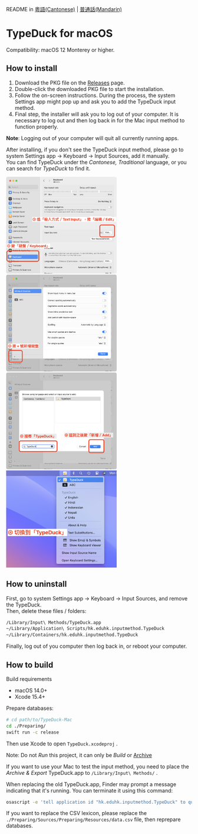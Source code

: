 README in [粵語(Cantonese)](README.md) | [普通話(Mandarin)](README-cmn.md)

# TypeDuck for macOS
Compatibility: macOS 12 Monterey or higher.

## How to install
1. Download the PKG file on the [Releases](https://github.com/TypeDuck-HK/TypeDuck-Mac/releases) page.
2. Double-click the downloaded PKG file to start the installation.
3. Follow the on-screen instructions. During the process, the system Settings app might pop up and ask you to add the TypeDuck input method.
4. Final step, the installer will ask you to log out of your computer. It is necessary to log out and then log back in for the Mac input method to function properly.

**Note**: Logging out of your computer will quit all currently running apps.

After installing, if you don't see the TypeDuck input method, please go to system Settings app → Keyboard → Input Sources, add it manually.  
You can find TypeDuck under the *Cantonese, Traditional* language, or you can search for *TypeDuck* to find it.


<img width="300" alt="Screenshot 1" src="images/screenshot-step-1-and-2.png"/><img width="300" alt="Screenshot 2" src="images/screenshot-step-3.png"/>
<br>
<img width="300" alt="Screenshot 3" src="images/screenshot-step-4-and-5.png"/><img width="300" alt="Screenshot 4" src="images/screenshot-step-6.png"/>


## How to uninstall
First, go to system Settings app → Keyboard → Input Sources, and remove the TypeDuck.  
Then, delete these files / folders:
~~~bash
/Library/Input\ Methods/TypeDuck.app
~/Library/Application\ Scripts/hk.eduhk.inputmethod.TypeDuck
~/Library/Containers/hk.eduhk.inputmethod.TypeDuck
~~~

Finally, log out of you computer then log back in, or reboot your computer.

## How to build
Build requirements
- macOS 14.0+
- Xcode 15.4+

Prepare databases:
~~~bash
# cd path/to/TypeDuck-Mac
cd ./Preparing/
swift run -c release
~~~
Then use Xcode to open `TypeDuck.xcodeproj` .

Note: Do not *Run* this project, it can only be *Build* or [Archive](https://developer.apple.com/documentation/xcode/distributing-your-app-for-beta-testing-and-releases#Create-an-archive-of-your-app)

If you want to use your Mac to test the input method, you need to place the *Archive & Export* TypeDuck.app to `/Library/Input\ Methods/` .

When replacing the old TypeDuck.app, Finder may prompt a message indicating that it's running. You can terminate it using this command:
~~~bash
osascript -e 'tell application id "hk.eduhk.inputmethod.TypeDuck" to quit'
~~~

If you want to replace the CSV lexicon, please replace the `./Preparing/Sources/Preparing/Resources/data.csv` file, then reprepare databases.
